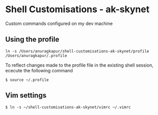 Shell Customisations - ak-skynet
================================

Custom commands configured on my dev machine

## Using the profile

```shell
ln -s /Users/anuragkapur/shell-customisations-ak-skynet/profile /Users/anuragkapur/.profile
```

To reflect changes made to the profile file in the existing shell session, ececute the following command

```shell
$ source ~/.profile
```
## Vim settings

```shell
$ ln -s ~/shell-customisations-ak-skynet/vimrc ~/.vimrc
```
